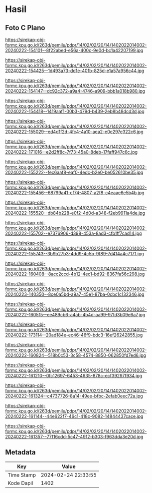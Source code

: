 # Hasil

## Foto C Plano

https://sirekap-obj-formc.kpu.go.id/263d/pemilu/pdpr/14/02/02/20/14/1402022014002-20240222-154101--8f22abed-e56a-400c-9e0d-bc1a42207199.jpg

https://sirekap-obj-formc.kpu.go.id/263d/pemilu/pdpr/14/02/02/20/14/1402022014002-20240222-154425--1d493a73-dd1e-401b-825d-e1a57a956c44.jpg

https://sirekap-obj-formc.kpu.go.id/263d/pemilu/pdpr/14/02/02/20/14/1402022014002-20240222-154147--dc92c372-a9a4-4746-a909-bbb1a018b980.jpg

https://sirekap-obj-formc.kpu.go.id/263d/pemilu/pdpr/14/02/02/20/14/1402022014002-20240222-154418--1419aaf1-00b3-479d-b439-2eb8b48dcd3d.jpg

https://sirekap-obj-formc.kpu.go.id/263d/pemilu/pdpr/14/02/02/20/14/1402022014002-20240222-155029--ed4d1f2d-4fc4-4a10-aea2-e0e297e322c6.jpg

https://sirekap-obj-formc.kpu.go.id/263d/pemilu/pdpr/14/02/02/20/14/1402022014002-20240222-171016--e2d2ff8c-7f73-45a0-8deb-17faff947c6c.jpg

https://sirekap-obj-formc.kpu.go.id/263d/pemilu/pdpr/14/02/02/20/14/1402022014002-20240222-155222--fec6aaf8-eaf0-4edc-b2e0-be052610be35.jpg

https://sirekap-obj-formc.kpu.go.id/263d/pemilu/pdpr/14/02/02/20/14/1402022014002-20240222-155456--68799a41-cf74-4807-a2f8-c4eaae6e5b4b.jpg

https://sirekap-obj-formc.kpu.go.id/263d/pemilu/pdpr/14/02/02/20/14/1402022014002-20240222-155520--db84b228-e0f2-4d0d-a348-f2eb9911a4de.jpg

https://sirekap-obj-formc.kpu.go.id/263d/pemilu/pdpr/14/02/02/20/14/1402022014002-20240222-155702--e7376906-d398-453a-8ad3-cfb1ff7cad14.jpg

https://sirekap-obj-formc.kpu.go.id/263d/pemilu/pdpr/14/02/02/20/14/1402022014002-20240222-155743--3b9b27b3-4dd9-4c5b-9f89-7d414a4c7171.jpg

https://sirekap-obj-formc.kpu.go.id/263d/pemilu/pdpr/14/02/02/20/14/1402022014002-20240222-160408--8acc2ccd-4b12-4ec1-bd92-8367fa56c298.jpg

https://sirekap-obj-formc.kpu.go.id/263d/pemilu/pdpr/14/02/02/20/14/1402022014002-20240223-140350--8ce0a5bd-a9a7-45e1-87ba-0cbc1c132346.jpg

https://sirekap-obj-formc.kpu.go.id/263d/pemilu/pdpr/14/02/02/20/14/1402022014002-20240222-160515--ee489cb6-a4ab-4b4d-aa99-97fd3b09e6a7.jpg

https://sirekap-obj-formc.kpu.go.id/263d/pemilu/pdpr/14/02/02/20/14/1402022014002-20240222-173114--20ad184e-ec46-46f9-bdc3-16ef26242855.jpg

https://sirekap-obj-formc.kpu.go.id/263d/pemilu/pdpr/14/02/02/20/14/1402022014002-20240222-160824--518b0c53-3c58-4574-8850-062850fd7ed6.jpg

https://sirekap-obj-formc.kpu.go.id/263d/pemilu/pdpr/14/02/02/20/14/1402022014002-20240222-161210--0fc12697-6453-4635-878c-ecf39297f934.jpg

https://sirekap-obj-formc.kpu.go.id/263d/pemilu/pdpr/14/02/02/20/14/1402022014002-20240222-161324--c4737726-8a14-49ee-bfbc-2efab0eec72a.jpg

https://sirekap-obj-formc.kpu.go.id/263d/pemilu/pdpr/14/02/02/20/14/1402022014002-20240222-161144--44e622f7-46c1-418c-9082-14844437cace.jpg

https://sirekap-obj-formc.kpu.go.id/263d/pemilu/pdpr/14/02/02/20/14/1402022014002-20240222-161357--77f16cdd-5c47-4912-b303-f963dda3e20d.jpg


## Metadata

| Key        | Value               |
| ---------- | ------------------- |
| Time Stamp | 2024-02-24 22:33:55 |
| Kode Dapil | 1402                |



